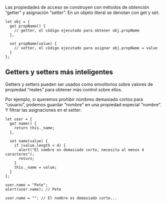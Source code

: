Las propiedades de acceso se construyen con métodos de obtención “getter” y asignación “setter”. En un objeto literal se denotan con get y set:

    let obj = {
      get propName() {
        // getter, el código ejecutado para obtener obj.propName
      },
    
      set propName(value) {
        // setter, el código ejecutado para asignar obj.propName = value
      }
    };

## Getters y setters más inteligentes

Getters y setters pueden ser usados como envoltorios sobre valores de propiedad “reales” para obtener más control sobre ellos.

Por ejemplo, si queremos prohibir nombres demasiado cortos para “usuario”, podemos guardar “nombre” en una propiedad especial “nombre”. Y filtrar las asignaciones en el setter:

    let user = {
      get name() {
        return this._name;
      },
    
      set name(value) {
        if (value.length < 4) {
          alert("El nombre es demasiado corto, necesita al menos 4 caracteres");
          return;
        }
        this._name = value;
      }
    };
    
    user.name = "Pete";
    alert(user.name); // Pete
    
    user.name = ""; // El nombre es demasiado corto...
